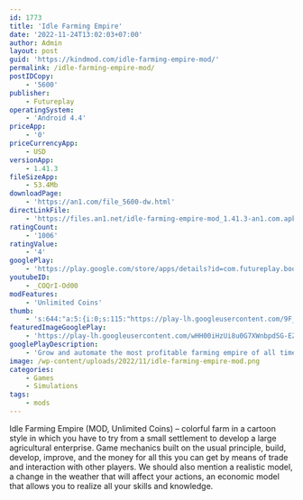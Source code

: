 ```yaml
---
id: 1773
title: 'Idle Farming Empire'
date: '2022-11-24T13:02:03+07:00'
author: Admin
layout: post
guid: 'https://kindmod.com/idle-farming-empire-mod/'
permalink: /idle-farming-empire-mod/
postIDCopy:
    - '5600'
publisher:
    - Futureplay
operatingSystem:
    - 'Android 4.4'
priceApp:
    - '0'
priceCurrencyApp:
    - USD
versionApp:
    - 1.41.3
fileSizeApp:
    - 53.4Mb
downloadPage:
    - 'https://an1.com/file_5600-dw.html'
directLinkFile:
    - 'https://files.an1.net/idle-farming-empire-mod_1.41.3-an1.com.apk'
ratingCount:
    - '1006'
ratingValue:
    - '4'
googlePlay:
    - 'https://play.google.com/store/apps/details?id=com.futureplay.boots'
youtubeID:
    - _COQrI-Od00
modFeatures:
    - 'Unlimited Coins'
thumb:
    - 's:644:"a:5:{i:0;s:115:"https://play-lh.googleusercontent.com/9F_d9D97gxPIRTTRTkb9Cdpykf5qiGBJ-gQ9Zj8qy3ldei6RNwyFtfXaZbqT-cLhKIk=w526-h296";i:1;s:114:"https://play-lh.googleusercontent.com/WkP07rPxCmrItf5Fg4IX-XBgkIKTEuq7-DOoz3SmrJZPYxxRkfd63Qsotxhm9MjRmQ=w526-h296";i:2;s:115:"https://play-lh.googleusercontent.com/b2M3yYCoDFQ-vsy5Rby6cO8gS8hakDwyKkj4LozzzRLdSJyPKYOqE7ME-63QCZkMnqQ=w526-h296";i:3;s:115:"https://play-lh.googleusercontent.com/_Uj1kzl-vg4JgwdvsxvNYGY4aAuXIpUlg9c54QiD2Z2piPJP9OVVyEEsn0th8aAGQDw=w526-h296";i:4;s:114:"https://play-lh.googleusercontent.com/WwA1NJ17ORXQpJy7dxWy5sJA-YV4HmB278h7kWkvDcSkn3prGFDFvDZAYyj58zY9mA=w526-h296";}";'
featuredImageGooglePlay:
    - 'https://play-lh.googleusercontent.com/wHH00iHzUi8u0G7XWnbpdSG-EZzvKWJKniNzwCDAxWlhvvyjIMAeMY4Er6RQvnGMEhE'
googlePlayDescription:
    - 'Grow and automate the most profitable farming empire of all time!Make smart investments into a wide variety of whacky crops and animals and you''ll earn millions in no time. Can you build the most profitable farming business in the universe? 💰 🐷 🐔 🍒 💰.✓ AUTOMATE your farm and earn continuously while you’re away to get rich.'
image: /wp-content/uploads/2022/11/idle-farming-empire-mod.png
categories:
    - Games
    - Simulations
tags:
    - mods
---
```


Idle Farming Empire (MOD, Unlimited Coins) – colorful farm in a cartoon style in which you have to try from a small settlement to develop a large agricultural enterprise. Game mechanics built on the usual principle, build, develop, improve, and the money for all this you can get by means of trade and interaction with other players. We should also mention a realistic model, a change in the weather that will affect your actions, an economic model that allows you to realize all your skills and knowledge.